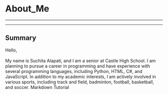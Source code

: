 # About_Me
---
---
## Summary
Hello,<br>
<br>
My name is Suchita Alapati, and I am a senior at Castle High School. I am planning to pursue a career in programming and have experience with several programming languages, including Python, HTML, C#, and JavaScript. In addition to my academic interests, I am actively involved in various sports, including track and field, badminton, football, basketball, and soccer.
Markdown Tutorial
